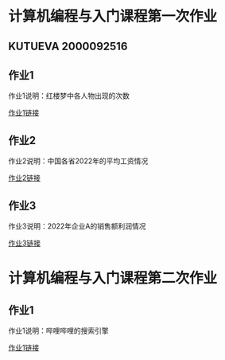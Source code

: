 <html>
    <head>
        <h1>计算机编程与入门课程第一次作业</h1>
        <h2>KUTUEVA  2000092516</h2>
    </head>
    <body>
        <div class="container">
            <h2>作业1</h2>
            <p>作业1说明：红楼梦中各人物出现的次数</p>
            <a href="https://bktv02.github.io/1.html">作业1链接</a>
            <h2>作业2</h2>
            <p>作业2说明：中国各省2022年的平均工资情况</p>
            <a href="https://bktv02.github.io/2.html">作业2链接</a>
            <h2>作业3</h2>
            <p>作业3说明：2022年企业A的销售额利润情况</p>
            <a href="https://bktv02.github.io/3.html">作业3链接</a>
            <h1>计算机编程与入门课程第二次作业</h1>
            <h2>作业1</h2>
            <p>作业1说明：哔哩哔哩的搜索引擎</p>
            <a href="https://bktv02.github.io/bilibili.html">作业1链接</a>
        </div>
    </body>
</html>
